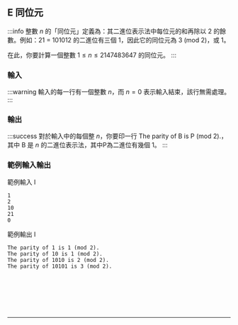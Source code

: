 ## E 同位元 
:::info
整數 $n$ 的「同位元」定義為：其二進位表示法中每位元的和再除以 2 的餘數。例如：21 = 101012 的二進位有三個 1，因此它的同位元為 3 (mod 2)，或 1。

在此，你要計算一個整數 $1 \leq n \leq 2147483647$ 的同位元。
:::
<!---
https://vjudge.net/problem/UVA-10931
https://www.udebug.com/UVa/10931
--->

### 輸入
:::warning
輸入的每一行有一個整數 $n$，而 $n = 0$ 表示輸入結束，該行無需處理。
:::

### 輸出
:::success
對於輸入中的每個整 $n$，你要印一行 The parity of B is P (mod 2).，其中 B 是 $n$ 的二進位表示法，其中P為二進位有幾個 1。
:::

### 範例輸入輸出
範例輸入 I
```shell=
1
2
10
21
0
```
範例輸出 I
```shell=
The parity of 1 is 1 (mod 2).
The parity of 10 is 1 (mod 2).
The parity of 1010 is 2 (mod 2).
The parity of 10101 is 3 (mod 2).
```
<!---
範例輸入 II
```shell=
3
```

範例輸出 II
```shell=
1 1
```
--->



<!---
:::spoiler 偷看解答

```c=
#include<stdio.h>
#include<string.h>

int main(){

    int I, P;
    int k;
    int i;

    while(scanf("%d", &I) && I){
        char B[50] = {0};
        P = 0;
        k = 0;
        while(I > 0){
            if(I % 2){
                B[k] = '1';
                P++;
            }
            else{
                B[k] = '0';
            }
            k++;
            I = I / 2;
        }
        // printf("The parity of %s is %d (mod 2).\n", strrev(B), P);
        printf("The parity of ");
        for(i = strlen(B) - 1; i >= 0; i--){
            printf("%c", B[i]);
        }
        printf(" is %d (mod 2).\n", P);
    }

    return 0;
}
```

```c=
#include<stdio.h>

int main(){

    int I;
    int i, j;

    while(scanf("%d", &I) && I){

        int P = 0;
        int bit[31] = {0};

        for(i = 0; I > 0; i++){
            if(I & 1){
                P++;
            }
            bit[i] = I & 1;
            I >>= 1;
        }

        printf("The parity of ");
        for(j = i - 1; j >= 0; j--){
            printf("%d", bit[j]);
        }
        printf(" is %d (mod 2).\n", P);
    }

    return 0;
}
```

:::
--->

<div id="moon"></div>

<style>
#moon {
  width: 80px;
  height: 80px;
  page-break-after: always /*在標籤後換頁*/
}
</style>

---
